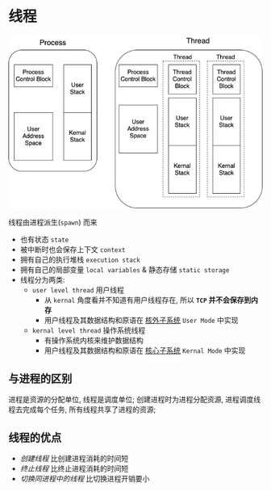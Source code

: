 # 线程

![](../../assets/images/UESTC_OS_thread_graph.png)

线程由进程派生(`spawn`) 而来

- 也有状态 `state`
- 被中断时也会保存上下文 `context`
- 拥有自己的执行堆栈 `execution stack`
- 拥有自己的局部变量 `local variables` & 静态存储 `static storage`
- 线程分为两类:
    - `user level thread` 用户线程
        - 从 `kernal` 角度看并不知道有用户线程存在, 所以 **`TCP` 并不会保存到内存**
        - 用户线程及其数据结构和原语在 [核外子系统](./overview.md#双模式基础平台子系统) `User Mode` 中实现
    - `kernal level thread` 操作系统线程
        - 有操作系统内核来维护数据结构
        - 用户线程及其数据结构和原语在 [核心子系统](./overview.md#双模式基础平台子系统) `Kernal Mode` 中实现

## 与进程的区别
进程是资源的分配单位, 线程是调度单位; 创建进程时为进程分配资源, 进程调度线程去完成每个任务, 所有线程共享了进程的资源;

## 线程的优点
- *创建线程* 比创建进程消耗的时间短
- *终止线程* 比终止进程消耗的时间短
- *切换同进程中的线程* 比切换进程开销要小

